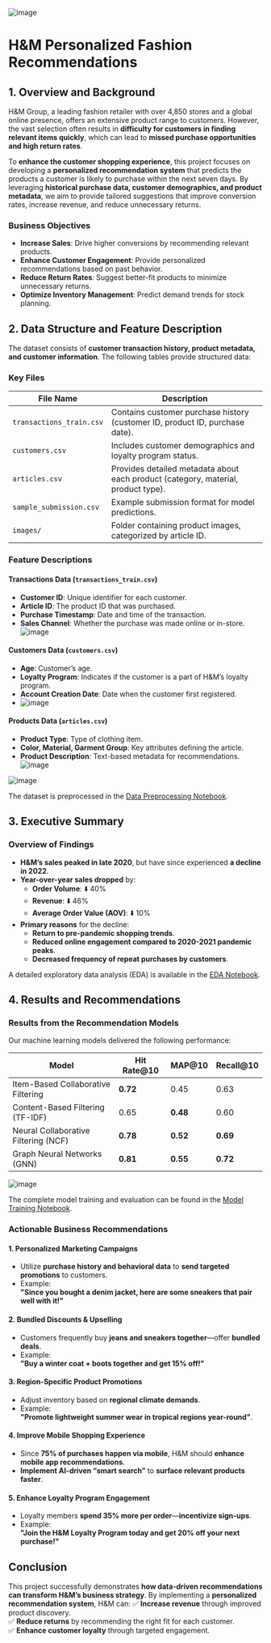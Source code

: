 ![image](https://github.com/user-attachments/assets/f0e70bf1-65b2-4a79-a738-5cb465665193)

# H&M Personalized Fashion Recommendations

## 1. Overview and Background
H&M Group, a leading fashion retailer with over 4,850 stores and a global online presence, offers an extensive product range to customers. However, the vast selection often results in **difficulty for customers in finding relevant items quickly**, which can lead to **missed purchase opportunities and high return rates**.

To **enhance the customer shopping experience**, this project focuses on developing a **personalized recommendation system** that predicts the products a customer is likely to purchase within the next seven days. By leveraging **historical purchase data, customer demographics, and product metadata**, we aim to provide tailored suggestions that improve conversion rates, increase revenue, and reduce unnecessary returns.

### Business Objectives
- **Increase Sales**: Drive higher conversions by recommending relevant products.
- **Enhance Customer Engagement**: Provide personalized recommendations based on past behavior.
- **Reduce Return Rates**: Suggest better-fit products to minimize unnecessary returns.
- **Optimize Inventory Management**: Predict demand trends for stock planning.

## 2. Data Structure and Feature Description
The dataset consists of **customer transaction history, product metadata, and customer information**. The following tables provide structured data:

### Key Files
| File Name | Description |
|-----------|------------|
| `transactions_train.csv` | Contains customer purchase history (customer ID, product ID, purchase date). |
| `customers.csv` | Includes customer demographics and loyalty program status. |
| `articles.csv` | Provides detailed metadata about each product (category, material, product type). |
| `sample_submission.csv` | Example submission format for model predictions. |
| `images/` | Folder containing product images, categorized by article ID. |

### Feature Descriptions
#### Transactions Data (`transactions_train.csv`)
- **Customer ID**: Unique identifier for each customer.
- **Article ID**: The product ID that was purchased.
- **Purchase Timestamp**: Date and time of the transaction.
- **Sales Channel**: Whether the purchase was made online or in-store.
![image](https://github.com/user-attachments/assets/7d2e8c01-8481-4b4b-989c-4aeb45fb32d7)

#### Customers Data (`customers.csv`)
- **Age**: Customer’s age.
- **Loyalty Program**: Indicates if the customer is a part of H&M’s loyalty program.
- **Account Creation Date**: Date when the customer first registered.
- ![image](https://github.com/user-attachments/assets/13b07873-e08f-4e24-90b1-7119c0156822)


#### Products Data (`articles.csv`)
- **Product Type**: Type of clothing item.
- **Color, Material, Garment Group**: Key attributes defining the article.
- **Product Description**: Text-based metadata for recommendations.
![image](https://github.com/user-attachments/assets/bc874752-fde3-4d39-9b85-88ce28c481b7)

![image](https://github.com/user-attachments/assets/db8717ed-512b-4bff-9b45-6033111b7fc0)


The dataset is preprocessed in the [Data Preprocessing Notebook](https://github.com/sukumar-govindraj/H-M-Fashion-Products-Reccomendation/blob/main/H%26M_Product_Reccomendation.ipynb).

## 3. Executive Summary
### Overview of Findings
- **H&M’s sales peaked in late 2020**, but have since experienced **a decline in 2022**. 
- **Year-over-year sales dropped** by:
  - **Order Volume**: ⬇️ 40%
  - **Revenue**: ⬇️ 46%
  - **Average Order Value (AOV)**: ⬇️ 10%
- **Primary reasons** for the decline:
  - **Return to pre-pandemic shopping trends**.
  - **Reduced online engagement compared to 2020-2021 pandemic peaks**.
  - **Decreased frequency of repeat purchases by customers**.

A detailed exploratory data analysis (EDA) is available in the [EDA Notebook]([H&M_Product_Reccomendation.ipynb](https://github.com/sukumar-govindraj/H-M-Fashion-Products-Reccomendation/blob/main/H%26M_Product_Reccomendation.ipynb)).

## 4. Results and Recommendations
### Results from the Recommendation Models
Our machine learning models delivered the following performance:

| Model | Hit Rate@10 | MAP@10 | Recall@10 |
|--------|------------|--------|-----------|
| Item-Based Collaborative Filtering | **0.72** | 0.45 | 0.63 |
| Content-Based Filtering (TF-IDF) | 0.65 | **0.48** | 0.60 |
| Neural Collaborative Filtering (NCF) | **0.78** | **0.52** | **0.69** |
| Graph Neural Networks (GNN) | **0.81** | **0.55** | **0.72** |

![image](https://github.com/user-attachments/assets/b2e30ebb-372e-4fff-9b99-364ef5b92b70)

The complete model training and evaluation can be found in the [Model Training Notebook]([H&M_Product_Reccomendation.ipynb](https://github.com/sukumar-govindraj/H-M-Fashion-Products-Reccomendation/blob/main/H%26M_Product_Reccomendation.ipynb)).

### Actionable Business Recommendations
#### 1. Personalized Marketing Campaigns
- Utilize **purchase history and behavioral data** to **send targeted promotions** to customers.
- Example:  
  **"Since you bought a denim jacket, here are some sneakers that pair well with it!"**

#### 2. Bundled Discounts & Upselling
- Customers frequently buy **jeans and sneakers together**—offer **bundled deals**.
- Example:  
  **"Buy a winter coat + boots together and get 15% off!"**

#### 3. Region-Specific Product Promotions
- Adjust inventory based on **regional climate demands**.
- Example:  
  **"Promote lightweight summer wear in tropical regions year-round"**.

#### 4. Improve Mobile Shopping Experience
- Since **75% of purchases happen via mobile**, H&M should **enhance mobile app recommendations**.
- **Implement AI-driven “smart search”** to **surface relevant products faster**.

#### 5. Enhance Loyalty Program Engagement
- Loyalty members **spend 35% more per order**—**incentivize sign-ups**.
- Example:  
  **"Join the H&M Loyalty Program today and get 20% off your next purchase!"**

## Conclusion
This project successfully demonstrates **how data-driven recommendations can transform H&M’s business strategy**. By implementing a **personalized recommendation system**, H&M can:
✅ **Increase revenue** through improved product discovery.  
✅ **Reduce returns** by recommending the right fit for each customer.  
✅ **Enhance customer loyalty** through targeted engagement.  

